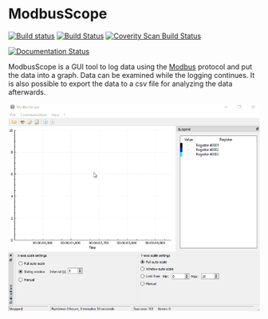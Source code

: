 # ModbusScope
[![Build status](https://ci.appveyor.com/api/projects/status/v7ysjn9c2koy1tb8?svg=true)](https://ci.appveyor.com/project/jgeudens/modbusscope)
[![Build Status](https://travis-ci.org/jgeudens/ModbusScope.svg?branch=master)](https://travis-ci.org/jgeudens/ModbusScope)
[![Coverity Scan Build Status](https://scan.coverity.com/projects/19701/badge.svg)](https://scan.coverity.com/projects/jgeudens-modbusscope)

[![Documentation Status](https://readthedocs.org/projects/modbusscope/badge/?version=latest)](https://modbusscope.readthedocs.io/en/latest/?badge=latest)

ModbusScope is a GUI tool to log data using the [Modbus](https://en.wikipedia.org/wiki/Modbus) protocol and put the data into a graph. Data can be examined while the logging continues. It is also possible to export the data to a csv file for analyzing the data afterwards.

![ModbusScope demo](modbusscope_demo.gif)


